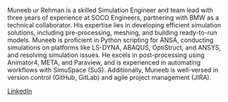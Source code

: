 
Muneeb ur Rehman is a skilled Simulation Engineer and team lead with three years of experience at SOCO Engineers, partnering with BMW as a technical collaborator. His expertise lies in developing efficient simulation solutions, including pre-processing, meshing, and building ready-to-run models. Muneeb is proficient in Python scripting for ANSA, conducting simulations on platforms like LS-DYNA, ABAQUS, OptiStruct, and ANSYS, and resolving simulation issues. He excels in post-processing using Animator4, META, and Paraview, and is experienced in automating workflows with SimuSpace (SuS). Additionally, Muneeb is well-versed in version control (GitHub, GitLab) and agile project management (JIRA).

[LinkedIn](https://www.linkedin.com/in/engrr-muneeb/)
